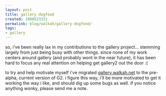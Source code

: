 ```yaml
---
layout: post
title: gallery dogfood
created: 1088523311
permalink: blog/walkah/gallery-dogfood/
tags:
- gallery
---
```

so, i've been really lax in my contributions to the gallery project... stemming largely from just being busy with other things. since none of my work centers around gallery (and probably wont in the near future), it has been hard to focus any real attention on helping get gallery2 out the door :(

to try and help motivate myself i've migrated <a href="http://gallery.walkah.net/">gallery.walkah.net</a> to the pre-alpha, current version of G2. i figure this way, i'll be more motivated to get it working the way i like, and should dig up some bugs as well. if you notice anything wonky, please send me a note.
